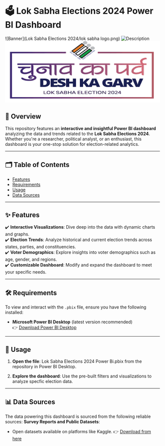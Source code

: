 # 🗳️ Lok Sabha Elections 2024 Power BI Dashboard

![Banner](Lok Sabha Elections 2024/lok sabha logo.png)
<img src="https://static.indiatvnews.com/election/election_2024/images/banner-text.png" alt="Description" width="1000px" height="200">
<img src="Lok Sabha Elections 2024/lok sabha logo.png" alt="Description" width="1000px" height="200">

## 🌟 Overview
This repository features an **interactive and insightful Power BI dashboard** analyzing the data and trends related to the **Lok Sabha Elections 2024**.  
Whether you're a researcher, political analyst, or an enthusiast, this dashboard is your one-stop solution for election-related analytics.

---

## 🗂️ Table of Contents
- [Features](#✨-features)
- [Requirements](#🛠️-requirements)
- [Usage](#📖-usage)
- [Data Sources](#📊-data-sources)

---

## ✨ Features
✔️ **Interactive Visualizations**: Dive deep into the data with dynamic charts and graphs.  
✔️ **Election Trends**: Analyze historical and current election trends across states, parties, and constituencies.  
✔️ **Voter Demographics**: Explore insights into voter demographics such as age, gender, and regions.  
✔️ **Customizable Dashboard**: Modify and expand the dashboard to meet your specific needs.

---

## 🛠️ Requirements
To view and interact with the `.pbix` file, ensure you have the following installed:
- **Microsoft Power BI Desktop** (latest version recommended)  
  👉 [Download Power BI Desktop](https://powerbi.microsoft.com/desktop/)

---

## 📖 Usage
1. **Open the file**:
   Lok Sabha Elections 2024 Power Bi.pbix from the repository in Power BI Desktop.

2. **Explore the dashboard**:
   Use the pre-built filters and visualizations to analyze specfic election data.

---

## 📊 Data Sources
The data powering this dashboard is sourced from the following reliable sources:
**Survey Reports and Public Datasets**:
- Open datasets available on platforms like Kaggle.
  👉 [Download from here](https://www.kaggle.com/datasets/nuhmanpk/india-lok-sabha-election-results-2024)
